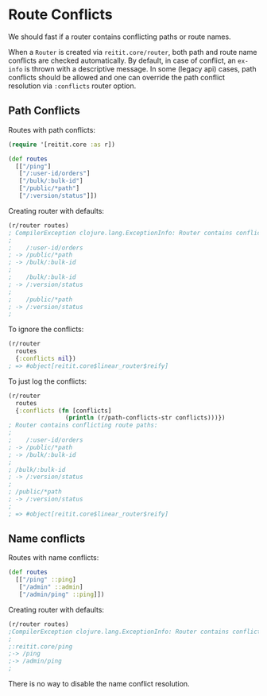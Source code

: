 # Route Conflicts

We should fast if a router contains conflicting paths or route names. 

When a `Router` is created via `reitit.core/router`, both path and route name conflicts are checked automatically. By default, in case of conflict, an `ex-info` is thrown with a descriptive message. In some (legacy api) cases, path conflicts should be allowed and one can override the path conflict resolution via `:conflicts` router option.

## Path Conflicts

Routes with path conflicts:

```clj
(require '[reitit.core :as r])

(def routes
  [["/ping"]
   ["/:user-id/orders"]
   ["/bulk/:bulk-id"]
   ["/public/*path"]
   ["/:version/status"]])
```

Creating router with defaults:

```clj
(r/router routes)
; CompilerException clojure.lang.ExceptionInfo: Router contains conflicting route paths:
;
;    /:user-id/orders
; -> /public/*path
; -> /bulk/:bulk-id
;
;    /bulk/:bulk-id
; -> /:version/status
;
;    /public/*path
; -> /:version/status
;
```

To ignore the conflicts:

```clj
(r/router
  routes
  {:conflicts nil})
; => #object[reitit.core$linear_router$reify]
```

To just log the conflicts:

```clj
(r/router
  routes
  {:conflicts (fn [conflicts]
                (println (r/path-conflicts-str conflicts)))})
; Router contains conflicting route paths:
;
;    /:user-id/orders
; -> /public/*path
; -> /bulk/:bulk-id
;
; /bulk/:bulk-id
; -> /:version/status
;
; /public/*path
; -> /:version/status
;
; => #object[reitit.core$linear_router$reify]
```

## Name conflicts

Routes with name conflicts:

```clj
(def routes
  [["/ping" ::ping]
   ["/admin" ::admin]
   ["/admin/ping" ::ping]])
```

Creating router with defaults:

```clj
(r/router routes)
;CompilerException clojure.lang.ExceptionInfo: Router contains conflicting route names:
;
;:reitit.core/ping
;-> /ping
;-> /admin/ping
;
```

There is no way to disable the name conflict resolution.
